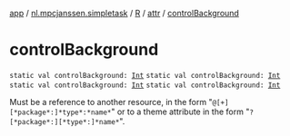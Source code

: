 [app](../../../index.md) / [nl.mpcjanssen.simpletask](../../index.md) / [R](../index.md) / [attr](index.md) / [controlBackground](.)

# controlBackground

`static val controlBackground: `[`Int`](https://kotlinlang.org/api/latest/jvm/stdlib/kotlin/-int/index.html)
`static val controlBackground: `[`Int`](https://kotlinlang.org/api/latest/jvm/stdlib/kotlin/-int/index.html)
`static val controlBackground: `[`Int`](https://kotlinlang.org/api/latest/jvm/stdlib/kotlin/-int/index.html)
`static val controlBackground: `[`Int`](https://kotlinlang.org/api/latest/jvm/stdlib/kotlin/-int/index.html)

Must be a reference to another resource, in the form "`@[+][*package*:]*type*:*name*`" or to a theme attribute in the form "`?[*package*:][*type*:]*name*`".

